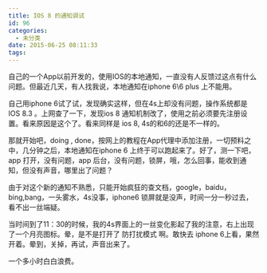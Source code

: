```yaml
---
title: IOS 8 的通知调试
id: 96
categories:
  - 未分类
date: 2015-06-25 08:11:33
tags:
---
```


自己的一个App以前开发的，使用IOS的本地通知，一直没有人反馈过这点有什么问题。但最近几天，有人找我说，本地通知在iphone 6\6 plus 上不能用。

自己用iphone 6试了试，发现确实这样，但在4s上却没有问题，操作系统都是 IOS 8.3 。上网查了一下，发现ios 8 通知机制改了，使用之前必须要先注册设置。看来原因是这个了。看来同样是 ios 8, 4s的和6的还是不一样的。

那就开始吧，doing , done，按网上的教程在App代理中添加注册，一切预料之中，几分钟之后，本地通知在iphone 6 上终于可以跑起来了。好了，测一下吧，app 打开，没有问题，app 后台，没有问题，锁屏，哦，怎么回事，能收到通知，但没有声音，哪里出了问题？

由于对这个新的通知不熟悉，只能开始疯狂的查文档，google，baidu，bing,bang，一头雾水，4s没事，iphone6 锁屏就是没声，时间一分一秒过去，看不出一丝端疑。

当时间到了11：30的时候，我的4s界面上的一丝变化影起了我的注意，右上出现了一个月亮图标。晕，是不是打开了 防打扰模式 啊。敢快去 iphone 6上看，果然开着。晕到，关掉，再试，声音出来了。

一个多小时白白浪费。
